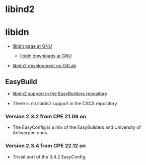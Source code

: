 # libind2

# libidn

  * [libidn page at GNU](https://www.gnu.org/software/libidn/)

      * [libidn downloads at GNU](https://ftp.gnu.org/gnu/libidn/)

  * [libidn2 development on GitLab](https://gitlab.com/libidn/libidn2)

## EasyBuild

  * [libidn2 support in the EasyBuilders repository](https://github.com/easybuilders/easybuild-easyconfigs/tree/develop/easybuild/easyconfigs/l/libidn2)

  * There is no libidn2 support in the CSCS repository


### Version 2.3.2 from CPE 21.06 on

  * The EasyConfig is a mix of the EasyBuilders and University of Antwerpen ones.


### Version 2.3.4 from CPE 22.12 on

  * Trivial port of the 3.4.2 EasyConfig.

